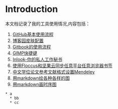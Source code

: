 # Introduction
本文档记录了我的工具使用情况,内容包括：
1. [GitHub基本使用流程](https://charleechan.github.io/MyWiki/GithubUsage.html)
2. [博客园皮肤配置](https://charleechan.github.io/MyWiki/CnblogsUsage.html)
3. [Gitbook的使用流程](https://charleechan.github.io/MyWiki/GitbookUsage.html)
4. [GIMP快捷键](https://charleechan.github.io/MyWiki/GIMPKeys.html)
5. [Inlook-你的私人工作秘书](https://charleechan.github.io/MyWiki/InlookUsage.html)
6. [使用Floccus和坚果云同步任意平台任意浏览器书签](https://charleechan.github.io/MyWiki/FloccusSync.html)
7. [中文学位论文参考文献格式设置Mendeley](https://charleechan.github.io/MyWiki/ChinesePaperCSL.html)
8. [用markdown绘各种各样的图](https://charleechan.github.io/MyWiki/MarkdownPlotChart.html)
9. [用markdown画时序图](https://charleechan.github.io/MyWiki/MDPlotTiming1.html)

```mind:height=300,title=a mind map of something,color
* a
  * bb
  * cc
```